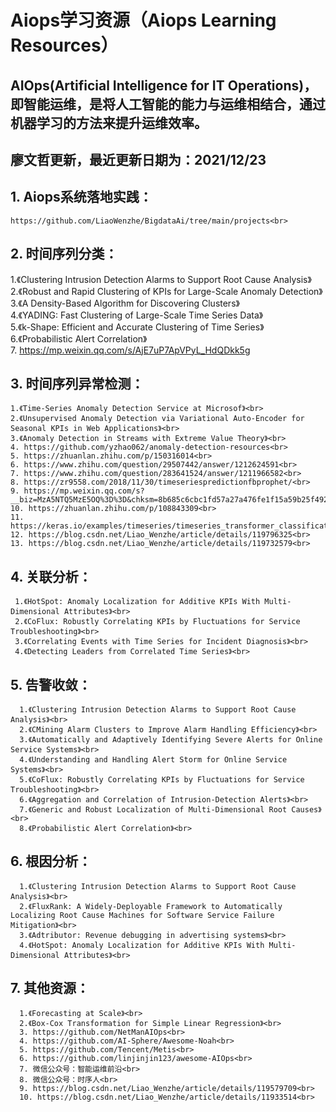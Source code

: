 
# Aiops学习资源（Aiops Learning Resources）


AIOps(Artificial Intelligence for IT Operations)，即智能运维，是将人工智能的能力与运维相结合，通过机器学习的方法来提升运维效率。
--------------------------
廖文哲更新，最近更新日期为：2021/12/23<br>
--------------------------

## 1. Aiops系统落地实践：<br>

    https://github.com/LiaoWenzhe/BigdataAi/tree/main/projects<br>

## 2. 时间序列分类：<br>

   1.《Clustering Intrusion Detection Alarms to Support Root Cause Analysis》<br>
   2.《Robust and Rapid Clustering of KPIs for Large-Scale Anomaly Detection》<br>
   3.《A Density-Based Algorithm for Discovering Clusters》<br>
   4.《YADING: Fast Clustering of Large-Scale Time Series Data》<br>
   5.《k-Shape: Efficient and Accurate Clustering of Time Series》<br>
   6.《Probabilistic Alert Correlation》<br>
   7. https://mp.weixin.qq.com/s/AjE7uP7ApVPyL_HdQDkk5g<br>


## 3. 时间序列异常检测：<br>

    1.《Time-Series Anomaly Detection Service at Microsof》<br>
    2.《Unsupervised Anomaly Detection via Variational Auto-Encoder for Seasonal KPIs in Web Applications》<br>
    3.《Anomaly Detection in Streams with Extreme Value Theory》<br>
    4. https://github.com/yzhao062/anomaly-detection-resources<br>
    5. https://zhuanlan.zhihu.com/p/150316014<br>
    6. https://www.zhihu.com/question/29507442/answer/1212624591<br>
    7. https://www.zhihu.com/question/283641524/answer/1211966582<br>
    8. https://zr9558.com/2018/11/30/timeseriespredictionfbprophet/<br>
    9. https://mp.weixin.qq.com/s?__biz=MzA5NTQ5MzE5OQ%3D%3D&chksm=8b685c6cbc1fd57a27a476fe1f15a59b25f4928094b2a49b7e8f054ed0cc5dc29a243173bf2e&idx=1&mid=2653057356&scene=21&sn=85d82226c7f66685ec8cf486569976dc#wechat_redirect<br>
    10. https://zhuanlan.zhihu.com/p/108843309<br>
    11. https://keras.io/examples/timeseries/timeseries_transformer_classification/<br>
    12. https://blog.csdn.net/Liao_Wenzhe/article/details/119796325<br>
    13. https://blog.csdn.net/Liao_Wenzhe/article/details/119732579<br>
 
## 4. 关联分析：<br>

     1.《HotSpot: Anomaly Localization for Additive KPIs With Multi-Dimensional Attributes》<br>
     2.《CoFlux: Robustly Correlating KPIs by Fluctuations for Service Troubleshooting》<br>
     3.《Correlating Events with Time Series for Incident Diagnosis》<br>
     4.《Detecting Leaders from Correlated Time Series》<br>

## 5. 告警收敛：<br>

      1.《Clustering Intrusion Detection Alarms to Support Root Cause Analysis》<br>
      2.《CMining Alarm Clusters to Improve Alarm Handling Efficiency》<br>
      3.《Automatically and Adaptively Identifying Severe Alerts for Online Service Systems》<br>
      4.《Understanding and Handling Alert Storm for Online Service Systems》<br>
      5.《CoFlux: Robustly Correlating KPIs by Fluctuations for Service Troubleshooting》<br>
      6.《Aggregation and Correlation of Intrusion-Detection Alerts》<br>
      7.《Generic and Robust Localization of Multi-Dimensional Root Causes》<br>
      8.《Probabilistic Alert Correlation》<br>
      
## 6. 根因分析：<br>

      1.《Clustering Intrusion Detection Alarms to Support Root Cause Analysis》<br>
      2.《FluxRank: A Widely-Deployable Framework to Automatically Localizing Root Cause Machines for Software Service Failure Mitigation》<br>
      3.《Adtributor: Revenue debugging in advertising systems》<br>
      4.《HotSpot: Anomaly Localization for Additive KPIs With Multi-Dimensional Attributes》<br>

## 7. 其他资源：<br>

      1.《Forecasting at Scale》<br>
      2.《Box-Cox Transformation for Simple Linear Regression》<br>
      3. https://github.com/NetManAIOps<br>
      4. https://github.com/AI-Sphere/Awesome-Noah<br>
      5. https://github.com/Tencent/Metis<br>
      6. https://github.com/linjinjin123/awesome-AIOps<br>
      7. 微信公众号：智能运维前沿<br>
      8. 微信公众号：时序人<br>
      9. https://blog.csdn.net/Liao_Wenzhe/article/details/119579709<br>
      10. https://blog.csdn.net/Liao_Wenzhe/article/details/11933514<br>
       
  
